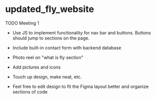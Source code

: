 # updated_fly_website

TODO Meeting 1
- Use JS to implement functionality for nav bar and buttons. Buttons should jump to sections on the page.
- Include built-in contact form with backend database
- Photo reel on "what is fly section"
- Add pictures and icons
- Touch up design, make neat, etc.

- Feel free to edit design to fit the Figma layout better and organize sections of code
